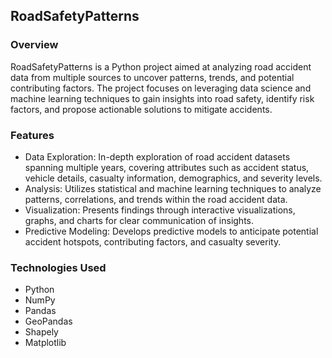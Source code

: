 ## RoadSafetyPatterns
### Overview
RoadSafetyPatterns is a Python project aimed at analyzing road accident data from multiple sources to uncover patterns, trends, and potential contributing factors. The project focuses on leveraging data science and machine learning techniques to gain insights into road safety, identify risk factors, and propose actionable solutions to mitigate accidents.
### Features
- Data Exploration: In-depth exploration of road accident datasets spanning multiple years, covering attributes such as accident status, vehicle details, casualty information, demographics, and severity levels.
- Analysis: Utilizes statistical and machine learning techniques to analyze patterns, correlations, and trends within the road accident data.
- Visualization: Presents findings through interactive visualizations, graphs, and charts for clear communication of insights.
- Predictive Modeling: Develops predictive models to anticipate potential accident hotspots, contributing factors, and casualty severity.
### Technologies Used
- Python
- NumPy
- Pandas
- GeoPandas
- Shapely
- Matplotlib
